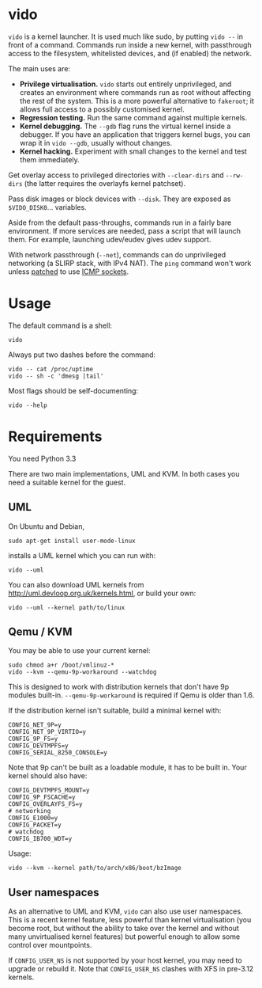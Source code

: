 
# vido

`vido` is a kernel launcher.  It is used much like sudo, by putting
`vido --` in front of a command.
Commands run inside a new kernel, with passthrough access
to the filesystem, whitelisted devices, and (if enabled) the network.

The main uses are:

- **Privilege virtualisation.**  `vido` starts out entirely unprivileged,
  and creates an environment where commands run as root without affecting
  the rest of the system.  This is a more powerful alternative to `fakeroot`;
  it allows full access to a possibly customised kernel.
- **Regression testing.**  Run the same command against multiple kernels.
- **Kernel debugging.**  The `--gdb` flag runs the virtual
  kernel inside a debugger.  If you have an application that
  triggers kernel bugs, you can wrap it in `vido --gdb`, usually
  without changes.
- **Kernel hacking.**  Experiment with small changes to the kernel
  and test them immediately.

Get overlay access to privileged directories with `--clear-dirs`
and `--rw-dirs` (the latter requires the overlayfs kernel patchset).

Pass disk images or block devices with `--disk`.
They are exposed as `$VIDO_DISK0`… variables.

Aside from the default pass-throughs, commands run in a fairly
bare environment.  If more services are needed, pass a script
that will launch them.  For example, launching udev/eudev gives
udev support.

With network passthrough (`--net`), commands can do unprivileged
networking (a SLIRP stack, with IPv4 NAT).  The `ping` command won't work
unless [patched](http://openwall.info/wiki/people/segoon/ping#Userspace-support)
to use [ICMP sockets](https://lwn.net/Articles/420799/).

# Usage

The default command is a shell:

    vido

Always put two dashes before the command:

    vido -- cat /proc/uptime
    vido -- sh -c 'dmesg |tail'

Most flags should be self-documenting:

    vido --help

# Requirements

You need Python 3.3

There are two main implementations, UML and KVM.
In both cases you need a suitable kernel for the guest.

## UML

On Ubuntu and Debian,

    sudo apt-get install user-mode-linux

installs a UML kernel which you can run with:

    vido --uml

You can also download UML kernels from
<http://uml.devloop.org.uk/kernels.html>, or build your own:

    vido --uml --kernel path/to/linux

## Qemu / KVM

You may be able to use your current kernel:

    sudo chmod a+r /boot/vmlinuz-*
    vido --kvm --qemu-9p-workaround --watchdog

This is designed to work with distribution kernels that don't
have 9p modules built-in.
`--qemu-9p-workaround` is required if Qemu is older than 1.6.

If the distribution kernel isn't suitable, build a minimal kernel with:

    CONFIG_NET_9P=y
    CONFIG_NET_9P_VIRTIO=y
    CONFIG_9P_FS=y
    CONFIG_DEVTMPFS=y
    CONFIG_SERIAL_8250_CONSOLE=y

Note that 9p can't be built as a loadable module, it has to be built in.
Your kernel should also have:

    CONFIG_DEVTMPFS_MOUNT=y
    CONFIG_9P_FSCACHE=y
    CONFIG_OVERLAYFS_FS=y
    # networking
    CONFIG_E1000=y
    CONFIG_PACKET=y
    # watchdog
    CONFIG_IB700_WDT=y

Usage:

    vido --kvm --kernel path/to/arch/x86/boot/bzImage

## User namespaces

As an alternative to UML and KVM, `vido` can also use user namespaces.
This is a recent kernel feature, less powerful than kernel
virtualisation (you become root, but without the ability to take
over the kernel and without many unvirtualised kernel features) but
powerful enough to allow some control over mountpoints.

If `CONFIG_USER_NS` is not supported by your host kernel, you may need
to upgrade or rebuild it.  Note that `CONFIG_USER_NS` clashes with XFS
in pre-3.12 kernels.

